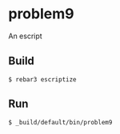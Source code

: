 problem9
=====

An escript

Build
-----

    $ rebar3 escriptize

Run
---

    $ _build/default/bin/problem9

